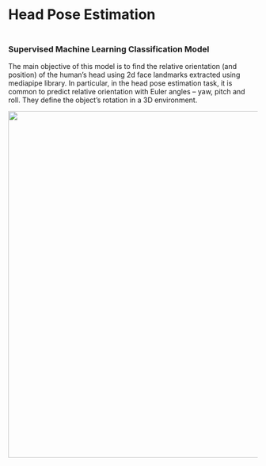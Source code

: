 # Head Pose Estimation
### <br>Supervised Machine Learning Classification Model</br>
The main objective of this model is to find the relative orientation (and position) of the human’s head using 2d face landmarks extracted using mediapipe library. In particular, in the head pose estimation task, it is common to predict relative orientation with Euler angles – yaw, pitch and roll. They define the object’s rotation in a 3D environment.
<p align="center">
    <img width="700" src="https://user-images.githubusercontent.com/97121850/221661146-b65ead74-749b-4ac0-8262-e3b55b0dc400.jpg">
</p>

